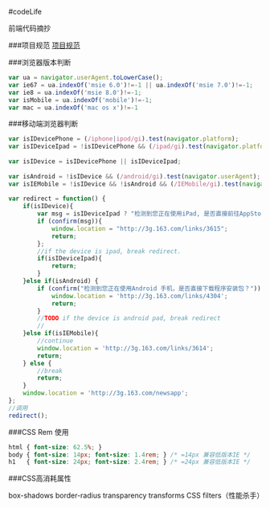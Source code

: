 #codeLife

前端代码摘抄

###项目规范
<a href="https://github.com/ecomfe/spec" target="_blank">项目规范</a>

###浏览器版本判断
```javascript
var ua = navigator.userAgent.toLowerCase();
var ie67 = ua.indexOf('msie 6.0')!=-1 || ua.indexOf('msie 7.0')!=-1;
var ie8 = ua.indexOf('msie 8.0')!=-1;
var isMobile = ua.indexOf('mobile')!=-1;
var mac = ua.indexOf('mac os x')!=-1
```

###移动端浏览器判断
```javascript
var isIDevicePhone = (/iphone|ipod/gi).test(navigator.platform);
var isIDeviceIpad = !isIDevicePhone && (/ipad/gi).test(navigator.platform);
				
var isIDevice = isIDevicePhone || isIDeviceIpad;
				
var isAndroid = !isIDevice && (/android/gi).test(navigator.userAgent);
var isIEMobile = !isIDevice && !isAndroid && (/IEMobile/gi).test(navigator.userAgent);
				
var redirect = function() {
	if(isIDevice){
		var msg = isIDeviceIpad ? "检测到您正在使用iPad, 是否直接前往AppStore下载?" : "检测到您正在使用iPhone, 是否直接前往AppStore下载?";
		if (confirm(msg)){
			window.location = "http://3g.163.com/links/3615";
			return;
		};
		//if the device is ipad, break redirect.
		if(isIDeviceIpad){
			return;
		}
	}else if(isAndroid) {
		if (confirm("检测到您正在使用Android 手机，是否直接下载程序安装包？")) {
			window.location = 'http://3g.163.com/links/4304';
			return;
		}
		//TODO if the device is android pad, break redirect
		//
	}else if(isIEMobile){
	  	//continue
		window.location = 'http://3g.163.com/links/3614';
		return;
	} else {
		//break
		return;
	}
	window.location = 'http://3g.163.com/newsapp';
};
//调用
redirect();
```

###CSS Rem 使用
```css
html { font-size: 62.5%; } 
body { font-size: 14px; font-size: 1.4rem; } /* =14px 兼容低版本IE */
h1   { font-size: 24px; font-size: 2.4rem; } /* =24px 兼容低版本IE */
```

###CSS高消耗属性

box-shadows  border-radius  transparency  transforms  CSS filters（性能杀手）
